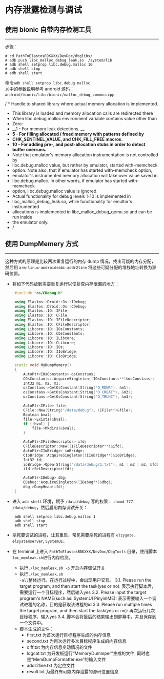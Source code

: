 # 内存泄露检测与调试

## 使用 bionic 自带内存检测工具
---
步骤：
``` shell
# cd PathToElastosRDKXXX/DevDoc/dbglibs/
# adb push libc_malloc_debug_leak.so  /system/lib
# adb shell setprop libc.debug.malloc 10
# adb shell stop
# adb shell start
```

命令<code>adb shell setprop libc.debug.malloc 10</code>中的参数说明参考 android 源码：<code>android/bionic/libc/bionic/malloc_debug_common.cpp</code>:

>
/ * Handle to shared library where actual memory allocation is implemented.
* This library is loaded and memory allocation calls are redirected there
* When libc.debug.malloc environment variable contains value other than
* Zero:
* __1 - For memory leak detections. __
* __5 - For filling allocated / freed memory with patterns defined by__
* __CHK_SENTINEL_VALUE, and CHK_FILL_FREE macros.__
* __10 - For adding pre-, and post-allocation stubs in order to detect buffer overruns.__
* Note that emulator's memory allocation instrumentation is not controlled by
* libc.debug.malloc value, but rather by emulator, started with-memcheck
* option. Note also, that if emulator has started with-memcheck option,
* emulator's instrumented memory allocation will take over value saved in
* libc.debug.malloc. In other words, if emulator has started with-memcheck
* option, libc.debug.malloc value is ignored.
* Actual functionality for debug levels 1-10 is implemented in
* libc_malloc_debug_leak.so, while functionality for emultor's instrumented
* allocations is implemented in libc_malloc_debug_qemu.so and can be run inside
* the emulator only.
* /

## 使用 DumpMemery 方式
---
这种方式的原理是比较两次重复运行的内存 dump 情况，找出可疑的内存分配，然后用 <code>arm-linux-androideabi-addr2line</code> 将这些可疑分配的堆栈地址转换为源码位置。

* 将如下代码放到需要重复运行以便排查内存泄漏的地方：
    ``` cpp
     #include "os/CDebug.h"

     using Elastos::Droid::Os::IDebug;
     using Elastos::Droid::Os::CDebug;
     using Elastos::IO::IFile;
     using Elastos::IO::CFile;
     using Elastos::IO::IFileDescriptor;
     using Elastos::IO::CFileDescriptor;
     using Libcore::IO::IOsConstants;
     using Libcore::IO::COsConstants;
     using Libcore::IO::ILibcore;
     using Libcore::IO::CLibcore;
     using Libcore::IO::IOs;
     using Libcore::IO::IIoBridge;
     using Libcore::IO::CIoBridge;

     static void MyDumpMemery()
     {
         AutoPtr<IOsConstants> osConstans;
         COsConstants::AcquireSingleton((IOsConstants**)&osConstans);
         Int32 m1, m2, m3;
         osConstans->GetOsConstant(String("O_RDWR"), &m1);
         osConstans->GetOsConstant(String("O_CREAT"), &m2);
         osConstans->GetOsConstant(String("O_TRUNC"), &m3);

         AutoPtr<IFile> file;
         CFile::New(String("/data/debug"), (IFile**)&file);
         Boolean bval;
         file->Exists(&bval);
         if (!bval) {
             file->Mkdirs(&bval);
         }

         AutoPtr<IFileDescriptor> ifd;
         CFileDescriptor::New((IFileDescriptor**)&ifd);
         AutoPtr<IIoBridge> ioBridge;
         CIoBridge::AcquireSingleton((IIoBridge**)&ioBridge);
         Int32 fd;
         ioBridge->Open(String("/data/debug/1.txt"), m1 | m2 | m3, &fd);
         ifd->SetDescriptor(fd);

         AutoPtr<IDebug> dbg;
         CDebug::AcquireSingleton((IDebug**)&dbg);
         dbg->DumpHeap(ifd);
     }
    ```

* 进入 <code>adb shell</code> 环境，赋予 <code>/data/debug</code> 写的权限： <code>chmod 777 /data/debug</code>，然后启用内存调试开关：
    ``` shell
     adb shell setprop libc.debug.malloc 1
     adb shell stop
     adb shell start
    ```

* 杀死要调试的进程，让其重启，常见需要杀死的进程有 <code>elzygote</code>, <code>elsystemserver</code>, <code>SystemUI</code>。

* 在 terminal 上进入 <code>PathToElastosRDKXXX/DevDoc/DbgTools</code> 目录，使用脚本<code>loc_memleak.sh</code>进行内存检测。
    * 执行<code>./loc_memleak.sh -p</code> 开启内存调试开关
    * 执行<code>./loc_memleak.sh -all</code>整体运行。在运行过程中，会出现用户交互。 3.1. Please run the target program, and then start the task(yes or no): 表示执行脚本后，需要运行一个目标程序，然后输入yes 3.2. Please input the target program's NAME(such as: SystemUI PinyinIME): 表示需要输入一个调试进程的名称，目的是获取该进程的id 3.3. Please run multiple times the target program, and then start the task(yes or no): 再次运行几次目标程序，输入yes 3.4. 脚本会将最后的结果输出到屏幕中，并且保存到一个文件中。
    * 脚本生成的文件：
        * first.txt 为首次运行目标程序生成的内存信息
        * second.txt 为再次运行多次目标程序生成的内存信息
        * diff.txt 为内存信息变动情况的文件
        * logcat.txt 为开发板运行“MemoryDummper”生成的文件, 同时也是“MemDumpFormatter.exe”的输入文件
        * addr2line.txt 为定位文件
        * result.txt 为最终有可能内存泄露的源码位置信息
